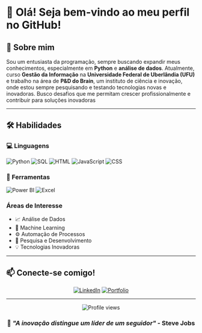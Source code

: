# 👋 Olá! Seja bem-vindo ao meu perfil no GitHub!

## 🚀 Sobre mim

Sou um entusiasta da programação, sempre buscando expandir meus conhecimentos, especialmente em **Python** e **análise de dados**. Atualmente, curso **Gestão da Informação** na **Universidade Federal de Uberlândia (UFU)** e trabalho na área de **P&D do Brain**, um instituto de ciência e inovação, onde estou sempre pesquisando e testando tecnologias novas e inovadoras.
Busco desafios que me permitam crescer profissionalmente e contribuir para soluções inovadoras

---

## 🛠️ Habilidades

### 💻 Linguagens
![Python](https://img.shields.io/badge/Python-3776AB?style=for-the-badge&logo=python&logoColor=white)
![SQL](https://img.shields.io/badge/SQL-4479A1?style=for-the-badge&logo=mysql&logoColor=white)
![HTML](https://img.shields.io/badge/HTML5-E34F26?style=for-the-badge&logo=html5&logoColor=white)
![JavaScript](https://img.shields.io/badge/JavaScript-F7DF1E?style=for-the-badge&logo=javascript&logoColor=black)
![CSS](https://img.shields.io/badge/CSS3-1572B6?style=for-the-badge&logo=css3&logoColor=white)

### 🔧 Ferramentas
![Power BI](https://img.shields.io/badge/Power_BI-F2C811?style=for-the-badge&logo=powerbi&logoColor=black)
![Excel](https://img.shields.io/badge/Excel-217346?style=for-the-badge&logo=microsoft-excel&logoColor=white)

### Áreas de Interesse
- 📈 Análise de Dados
- 🤖 Machine Learning
- ⚙️ Automação de Processos
- 🔬 Pesquisa e Desenvolvimento
- 💡 Tecnologias Inovadoras

---

## 📫 Conecte-se comigo!

<div align="center">
  
[![LinkedIn](https://img.shields.io/badge/LinkedIn-0077B5?style=for-the-badge&logo=linkedin&logoColor=white)](https://www.linkedin.com/in/phbngi/)
[![Portfolio](https://img.shields.io/badge/Portfólio-000000?style=for-the-badge&logo=About.me&logoColor=white)](https://pedrobn04.github.io/Portfolio/)

</div>

---

<div align="center">
  <img src="https://komarev.com/ghpvc/?username=PedroBN04&color=3B82F6&style=for-the-badge&label=VISUALIZAÇÕES+DO+PERFIL" alt="Profile views" />
</div>

<div align="center">
  
### 💭 *"A inovação distingue um líder de um seguidor"* - Steve Jobs

</div>
